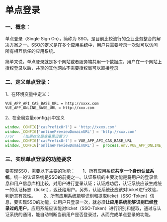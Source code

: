 # 单点登录

### 一、概念：

单点登录（Single Sign On），简称为 SSO，是目前比较流行的企业业务整合的解决方案之一。SSO的定义是在多个应用系统中，用户只需要登录一次就可以访问所有相互信任的应用系统。

简单来说，单点登录就是多个网站或者服务端共用一个数据库，用户在一个网站上授权登录以后，共享的其他网站不需要授权局可以直接登录

### 二、定义单点登录：

1、在环境变量中定义：

```env
VUE_APP_API_CAS_BASE_URL = http://xxxx.com
VUE_APP_ONLINE_BASE_URL = http://xxx.com
```

2、在全局变量config.js中定义

```js
window._CONFIG['casPrefixUrl'] = 'http://xxxx.com'
window._CONFIG['onlinePreviewDomainURL'] = 'http://xxx.com'
//or	(如果在全局变量里设置了)
window._CONFIG['casPrefixUrl'] = VUE_APP_API_CAS_BASE_URL
window._CONFIG['onlinePreviewDomainURL'] =  process.env.VUE_APP_ONLINE_BASE_URL
```

### 三、实现单点登录的功能要求

要实现SSO，需要以下主要的功能：
   1、所有应用系统**共享一个身份认证系统**。统一的认证系统是SSO的前提之一。认证系统的主要功能是将用户的登录信息和用户信息库相比较，对用户进行登录认证；认证成功后，认证系统应该生成统一的认证标志（ticket），返还给用户。另外，认证系统还应该对ticket进行效验，判断其有效性。
   2、所有应用系统能够识别和提取ticket（SSO-Token）信息，要实现SSO的功能，让用户只登录一次，就必须**让应用系统能够识别已经登录过的用户**。应用系统应该能对ticket（SSO-Token）进行识别和提取，通过与认证系统的通讯，能自动判断当前用户是否登录过，从而完成单点登录的功能。

 